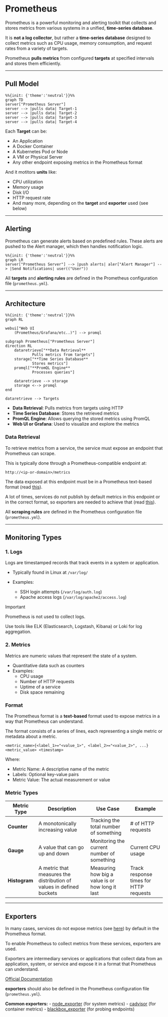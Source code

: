 # Prometheus

Prometheus is a powerful monitoring and alerting toolkit that collects and stores metrics from various systems in a unified, **time-series database**.

It is **not a log collector**, but rather a **time-series database** designed to collect metrics such as CPU usage, memory consumption, and request rates from a variety of targets.

Prometheus **pulls metrics** from configured **targets** at specified intervals and stores them efficiently.

---
## Pull Model

```mermaid
%%{init: {'theme':'neutral'}}%%
graph TD
server["Prometheus Server"]
server --> |pulls data| Target-1 
server --> |pulls data| Target-2 
server --> |pulls data| Target-3 
server --> |pulls data| Target-4 
```

Each **Target** can be:
- An Application
- A Docker Container
- A Kubernetes Pod or Node
- A VM or Physical Server
- Any other endpoint exposing metrics in the Prometheus format

And it motitors **units** like:
- CPU utilization
- Memory usage
- Disk I/O
- HTTP request rate
- And many more, depending on the **target** and **exporter** used (see below)

---

## Alerting

Prometheus can generate alerts based on predefined rules. These alerts are pushed to the Alert manager, which then handles notification logic.

```mermaid
%%{init: {'theme':'neutral'}}%%
graph LR
server["Prometheus Server"] --> |push alerts| aler["Alert Manager"] --> |Send Notifications| user(("User"))  
```

All **targets** and **alerting rules** are defined in the Prometheus configuration file (`prometheus.yml`).

---

## Architecture

```mermaid
%%{init: {'theme':'neutral'}}%%
graph RL

webui["Web UI 
    (Prometheus/Grafana/etc..)"] --> promql

subgraph Prometheus["Prometheus Server"]
direction RL
    dataretrieve["**Data Retrieval**
            Pulls metrics from targets"]
    storage["**Time Series Database**
            Stores metrics"]
    promql["**PromQL Engine**
            Processes queries"]

    dataretrieve --> storage
    storage <--> promql
end 

dataretrieve --> Targets 
```

- **Data Retrieval**: Pulls metrics from targets using HTTP
- **Time Series Database**: Stores the retrieved metrics
- **PromQL Engine**: Allows querying the stored metrics using PromQL
- **Web UI or Grafana**: Used to visualize and explore the metrics

### Data Retrieval
To retrieve metrics from a service, the service must expose an endpoint that Prometheus can scrape. 

This is typically done through a Prometheus-compatible endpoint at:

`http://<ip-or-domain>/metrics`

The data exposed at this endpoint must be in a Prometheus text-based format (read [this](#format)).

A lot of times, services do not publish by default metrics in this endpoint or in the correct format, so exporters are needed to achieve that (read [this](#exportes)).

All **scraping rules** are defined in the Prometheus configuration file (`prometheus.yml`).

---

## Monitoring Types

### 1. Logs
Logs are timestamped records that track events in a system or application.

- Typically found in Linux at `/var/log/`

- Examples:
    - SSH login attempts (`/var/log/auth.log`)
    - Apache access logs (`/var/log/apache2/access.log`)

> [!IMPORTANT]
> Prometheus is not used to collect logs. 
> 
> Use tools like ELK (Elasticsearch, Logstash, Kibana) or Loki for log aggregation.

### 2. Metrics

Metrics are numeric values that represent the state of a system.

- Quantitative data such as counters
- Examples:
    - CPU usage
    - Number of HTTP requests
    - Uptime of a service
    - Disk space remaining

### Format

The Prometheus format is a **text-based** format used to expose metrics in a way that Prometheus can  understand. 

The format consists of a series of lines, each representing a single metric or metadata about a metric. 
```
<metric_name>{<label_1>="<value_1>", <label_2>="<value_2>", ...} <metric_value> <timestamp>
```
Where: 

- Metric Name: A descriptive name of the metric 
- Labels: Optional key-value pairs
- Metric Value: The actual measurement or value

### Metric Types

| Metric Type | Description | Use Case | Example |
|-------------|-------------|----------|---------|
| **Counter** | A monotonically increasing value | Tracking the total number of something | # of HTTP requests
| **Gauge**     | A value that can go up and down  | Monitoring the current number of something | Current CPU usage
| **Histogram** | A metric that measures the distribution of values in defined buckets | Measuring how big a value is or how long it last | Track response times for HTTP requests

---

## Exporters

In many cases, services do not expose metrics (see [here](#architecture)) by default in the Prometheus format. 

To enable Prometheus to collect metrics from these services, exporters are used. 

Exporters are intermediary services or applications that collect data from an application, system, or service and expose it in a format that Prometheus can understand.

[Official Documentation](https://prometheus.io/docs/instrumenting/exporters/)

**exporters** should also be defined in the Prometheus configuration file (`prometheus.yml`).

**Common exporters:**
    - [node_exporter](https://github.com/prometheus/node_exporter) (for system metrics)
    - [cadvisor](https://github.com/google/cadvisor) (for container metrics)
    - [blackbox_exporter](https://github.com/prometheus/blackbox_exporter) (for probing endpoints)